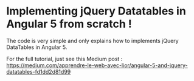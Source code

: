 # Implementing jQuery Datatables in Angular 5 from scratch !
The code is very simple and only explains how to implements jQuery DataTables in Angular 5.

For the full tutorial, just see this Medium post : https://medium.com/apprendre-le-web-avec-lior/angular-5-and-jquery-datatables-fd1dd2d81d99

